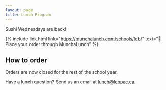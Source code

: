 ```yaml
---
layout: page
title: Lunch Program
---
```


Sushi Wednesdays are back!

{% include link.html link="https://munchalunch.com/schools/leb/" text="🍣 Place your order through MunchaLunch" %}

## How to order

Orders are now closed for the rest of the school year.

Have a lunch question? Send us an email at [lunch@lebpac.ca](mailto:lunch@lebpac.ca).